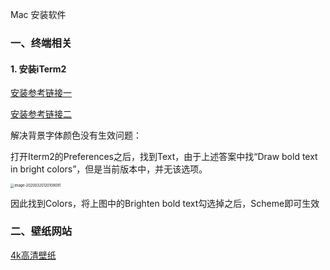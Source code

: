 Mac 安装软件

### 一、终端相关

#### 1.  安装iTerm2 

[安装参考链接一](https://www.jianshu.com/p/9c3439cc3bdb)

[安装参考链接二](https://www.jianshu.com/p/ba08713c2b19)

解决背景字体颜色没有生效问题：

打开Iterm2的Preferences之后，找到Text，由于上述答案中找“Draw bold text in bright colors”，但是当前版本中，并无该选项。

<img src="/Users/masterxl/Library/Application Support/typora-user-images/image-20200320120109091.png" alt="image-20200320120109091" style="zoom:40%;" />

因此找到Colors，将上图中的Brighten bold text勾选掉之后，Scheme即可生效

### 二、壁纸网站

[4k高清壁纸](https://wallhaven.cc/)

